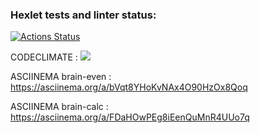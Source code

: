 ### Hexlet tests and linter status:
[![Actions Status](https://github.com/denyadeho/frontend-project-44/workflows/hexlet-check/badge.svg)](https://github.com/denyadeho/frontend-project-44/actions)

CODECLIMATE : <a href="https://codeclimate.com/github/denyadeho/frontend-project-44/maintainability"><img src="https://api.codeclimate.com/v1/badges/a552e3fd1d2e414332a6/maintainability" /></a>

ASCIINEMA brain-even : https://asciinema.org/a/bVqt8YHoKvNAx4O90HzOx8Qoq

ASCIINEMA brain-calc : https://asciinema.org/a/FDaHOwPEg8iEenQuMnR4UUo7q
